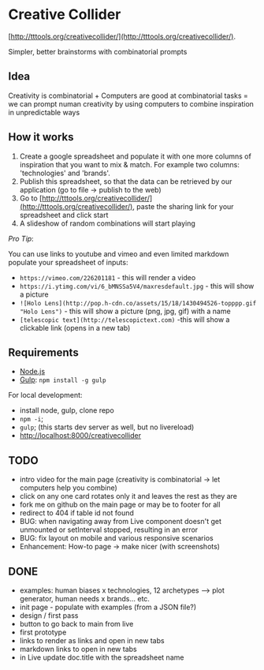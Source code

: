 # Creative Collider

[http://tttools.org/creativecollider/](http://tttools.org/creativecollider/). 

Simpler, better brainstorms with combinatorial prompts

## Idea

Creativity is combinatorial + Computers are good at combinatorial tasks = we can prompt numan creativity by using computers to combine inspiration in unpredictable ways

## How it works

1. Create a google spreadsheet and populate it with one more columns of inspiration that you want to mix & match. For example two columns: 'technologies' and 'brands'.
2. Publish this spreadsheet, so that the data can be retrieved by our application (go to file -> publish to the web)
3. Go to [http://tttools.org/creativecollider/](http://tttools.org/creativecollider/), paste the sharing link for your spreadsheet and click start
4. A slideshow of random combinations will start playing

*Pro Tip*:

You can use links to youtube and vimeo and even limited markdown populate your spreadsheet of inputs:

* `https://vimeo.com/226201181` - this will render a video
* `https://i.ytimg.com/vi/6_bMNSSa5V4/maxresdefault.jpg` - this will show a picture
* `![Holo Lens](http://pop.h-cdn.co/assets/15/18/1430494526-topppp.gif "Holo Lens")` - this will show a picture (png, jpg, gif) with a name
* `[telescopic text](http://telescopictext.com)`  -this will show a clickable link (opens in a new tab)

## Requirements

* [Node.js](http://nodejs.org)
* [Gulp](http://gulpjs.com/): `npm install -g gulp`

For local development:

* install node, gulp, clone repo
* `npm -i`;
* `gulp`; (this starts dev server as well, but no livereload)
* [http://localhost:8000/creativecollider](http://localhost:8000/creativecollider)

## TODO

* intro video for the main page (creativity is combinatorial -> let computers help you combine)
* click on any one card rotates only it and leaves the rest as they are
* fork me on github on the main page or may be to footer for all
* redirect to 404 if table id not found
* BUG: when navigating away from Live component doesn't get unmounted or setInterval stopped, resulting in an error
* BUG: fix layout on mobile and various responsive scenarios
* Enhancement: How-to page -> make nicer (with screenshots)

## DONE

* examples: human biases x technologies, 12 archetypes --> plot generator, human needs x brands... etc.
* init page - populate with examples (from a JSON file?)
* design / first pass
* button to go back to main from live
* first prototype
* links to render as links and open in new tabs
* markdown links to open in new tabs
* in Live update doc.title with the spreadsheet name
